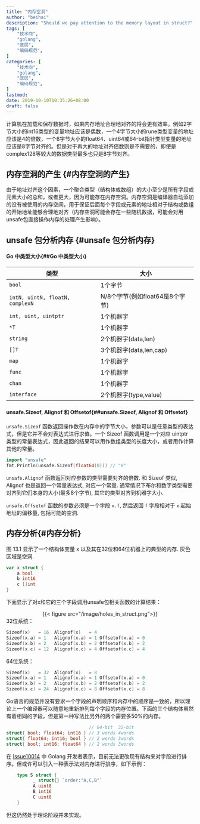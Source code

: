```yaml
---
title: "内存空洞"
author: "beihai"
description: "Should we pay attention to the memory layout in struct?"
tags: [
    "技术向",
    "golang",
    "底层",
    "编码规范",
]
categories: [
    "技术向",
    "golang",
    "底层",
    "编码规范",
]
lastmod: 
date: 2019-10-10T10:35:26+08:00
draft: false
---
```


计算机在加载和保存数据时，如果内存地址合理地对齐的将会更有效率。例如2字节大小的int16类型的变量地址应该是偶数，一个4字节大小的rune类型变量的地址应该是4的倍数，一个8字节大小的float64、uint64或64-bit指针类型变量的地址应该是8字节对齐的。但是对于再大的地址对齐倍数则是不需要的，即使是complex128等较大的数据类型最多也只是8字节对齐。
<!--more-->

## 内存空洞的产生 {#内存空洞的产生}

由于地址对齐这个因素，一个聚合类型（结构体或数组）的大小至少是所有字段或元素大小的总和，或者更大，因为可能存在内存空洞。内存空洞是编译器自动添加的没有被使用的内存空间，用于保证后面每个字段或元素的地址相对于结构或数组的开始地址能够合理地对齐（内存空洞可能会存在一些随机数据，可能会对用unsafe包直接操作内存的处理产生影响）。

## unsafe 包分析内存 {#unsafe 包分析内存}

#### Go 中类型大小{##Go 中类型大小}

| 类型                            | 大小                            |
| ------------------------------- | ------------------------------- |
| `bool`                          | 1个字节                         |
| `intN, uintN, floatN, complexN` | N/8个字节(例如float64是8个字节) |
| `int, uint, uintptr`            | 1个机器字                       |
| `*T`                            | 1个机器字                       |
| `string`                        | 2个机器字(data,len)             |
| `[]T`                           | 3个机器字(data,len,cap)         |
| `map`                           | 1个机器字                       |
| `func`                          | 1个机器字                       |
| `chan`                          | 1个机器字                       |
| `interface`                     | 2个机器字(type,value)           |

#### unsafe.Sizeof, Alignof 和 Offsetof{##unsafe.Sizeof, Alignof 和 Offsetof}

`unsafe.Sizeof` 函数返回操作数在内存中的字节大小，参数可以是任意类型的表达式，但是它并不会对表达式进行求值。一个 Sizeof 函数调用是一个对应 uintptr 类型的常量表达式，因此返回的结果可以用作数组类型的长度大小，或者用作计算其他的常量。

```Go
import "unsafe"
fmt.Println(unsafe.Sizeof(float64(0))) // "8"
```

`unsafe.Alignof` 函数返回对应参数的类型需要对齐的倍数. 和 Sizeof 类似, Alignof 也是返回一个常量表达式, 对应一个常量. 通常情况下布尔和数字类型需要对齐到它们本身的大小(最多8个字节), 其它的类型对齐到机器字大小.

`unsafe.Offsetof` 函数的参数必须是一个字段 `x.f`, 然后返回 `f` 字段相对于 `x` 起始地址的偏移量, 包括可能的空洞.

## 内存分析{#内存分析}

图 13.1 显示了一个结构体变量 x 以及其在32位和64位机器上的典型的内存. 灰色区域是空洞.

```Go
var x struct {
    a bool
    b int16
    c []int
}
```

下面显示了对x和它的三个字段调用unsafe包相关函数的计算结果：

<div align="center">{{< figure src="/image/holes_in_struct.png">}}</div>
32位系统：

```go
Sizeof(x)   = 16  Alignof(x)   = 4
Sizeof(x.a) = 1   Alignof(x.a) = 1 Offsetof(x.a) = 0
Sizeof(x.b) = 2   Alignof(x.b) = 2 Offsetof(x.b) = 2
Sizeof(x.c) = 12  Alignof(x.c) = 4 Offsetof(x.c) = 4
```

64位系统：

```go
Sizeof(x)   = 32  Alignof(x)   = 8
Sizeof(x.a) = 1   Alignof(x.a) = 1 Offsetof(x.a) = 0
Sizeof(x.b) = 2   Alignof(x.b) = 2 Offsetof(x.b) = 2
Sizeof(x.c) = 24  Alignof(x.c) = 8 Offsetof(x.c) = 8
```



Go语言的规范并没有要求一个字段的声明顺序和内存中的顺序是一致的，所以理论上一个编译器可以随意地重新排列每个字段的内存位置。下面的三个结构体虽然有着相同的字段，但是第一种写法比另外的两个需要多50%的内存。

```Go
                               // 64-bit  32-bit
struct{ bool; float64; int16 } // 3 words 4words
struct{ float64; int16; bool } // 2 words 3words
struct{ bool; int16; float64 } // 2 words 3words
```

在 [Issue10014](https://github.com/golang/go/issues/10014) 中 Golang 开发者表示，目前无法更改现有结构来对字段进行排序。但或许可以引入一种表示法对内存进行排序，如下示例：

```go
    type S struct {
          _ struct{} `order:"A,C,B"`
          A uint8
          B int16
          C uint8
    }
```

但这仍然处于理论阶段并未实现。